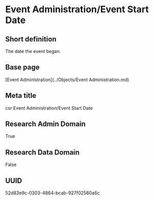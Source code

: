 # Event Administration/Event Start Date
## Short definition
The date the event began.
## Base page
[Event Administration](../Objects/Event Administration.md)
## Meta title
csr:Event Administration/Event Start Date
## Research Admin Domain
True
## Research Data Domain
False
## UUID
52d83e9c-0303-4864-bcab-927f02580a6c
